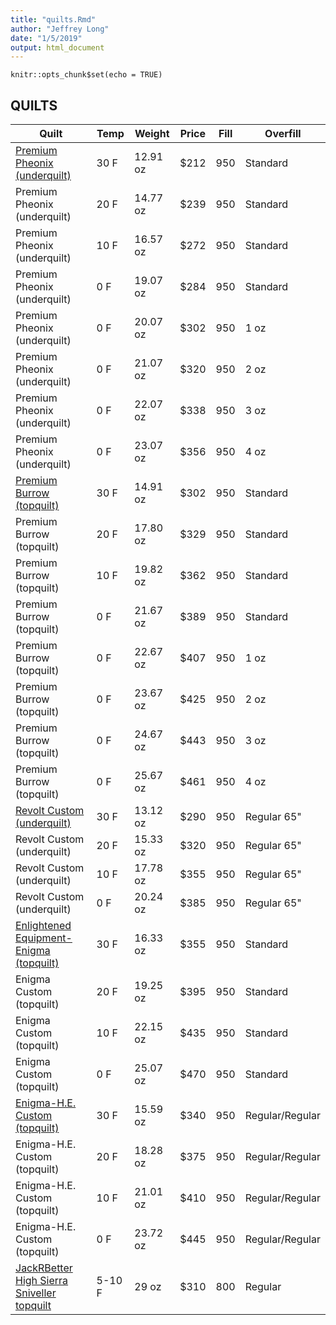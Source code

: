 ```yaml
---
title: "quilts.Rmd"
author: "Jeffrey Long"
date: "1/5/2019"
output: html_document
---
```


```{r setup, include=FALSE}
knitr::opts_chunk$set(echo = TRUE)
```

## QUILTS




Quilt  |  Temp  |  Weight  | Price | Fill | Overfill
---------------------------- | --------------------- | ---------------------- | --------------------- | ---------------------- | --------------
[Premium Pheonix (underquilt)](https://www.hammockgear.com/premium-phoenix/) | 30 F | 12.91 oz | $212 | 950 | Standard 
Premium Pheonix (underquilt) | 20 F | 14.77 oz | $239 | 950 | Standard 
Premium Pheonix (underquilt) | 10 F | 16.57 oz | $272 | 950 | Standard 
Premium Pheonix (underquilt) |  0 F | 19.07 oz | $284 | 950 | Standard 
Premium Pheonix (underquilt) |  0 F | 20.07 oz | $302 | 950 | 1 oz
Premium Pheonix (underquilt) |  0 F | 21.07 oz | $320 | 950 | 2 oz 
Premium Pheonix (underquilt) |  0 F | 22.07 oz | $338 | 950 | 3 oz  
Premium Pheonix (underquilt) |  0 F | 23.07 oz | $356 | 950 | 4 oz  
[Premium Burrow (topquilt)](https://www.hammockgear.com/premium-burrow/) | 30 F | 14.91 oz | $302 | 950 | Standard
Premium Burrow (topquilt) | 20 F | 17.80 oz | $329 | 950 | Standard
Premium Burrow (topquilt) | 10 F | 19.82 oz | $362 | 950 | Standard
Premium Burrow (topquilt) | 0 F | 21.67 oz | $389 | 950 | Standard
Premium Burrow (topquilt) | 0 F | 22.67 oz | $407 | 950 | 1 oz
Premium Burrow (topquilt) | 0 F | 23.67 oz | $425 | 950 | 2 oz
Premium Burrow (topquilt) | 0 F | 24.67 oz | $443 | 950 | 3 oz
Premium Burrow (topquilt) | 0 F | 25.67 oz | $461 | 950 | 4 oz
[Revolt Custom (underquilt)](https://enlightenedequipment.com/revolt-custom/) | 30 F | 13.12 oz | $290 | 950 | Regular 65"
Revolt Custom (underquilt) | 20 F | 15.33 oz | $320 | 950 | Regular 65"
Revolt Custom (underquilt) | 10 F | 17.78 oz | $355 | 950 | Regular 65"
Revolt Custom (underquilt) | 0 F | 20.24 oz | $385 | 950 | Regular 65"
[Enlightened Equipment- Enigma (topquilt)](https://support.enlightenedequipment.com/hc/en-us/articles/115002191668-Enigma)  | 30 F | 16.33 oz | $355 | 950 | Standard
Enigma Custom (topquilt) | 20 F | 19.25 oz | $395 | 950 | Standard
Enigma Custom (topquilt) | 10 F | 22.15 oz | $435 | 950 | Standard
Enigma Custom (topquilt) |  0 F | 25.07 oz | $470 | 950 | Standard
[Enigma-H.E. Custom (topquilt)](https://enlightenedequipment.com/enigma-h-e-custom/) | 30 F | 15.59 oz |  $340 | 950 | Regular/Regular
Enigma-H.E. Custom (topquilt) | 20 F | 18.28 oz | $375 | 950 | Regular/Regular
Enigma-H.E. Custom (topquilt) | 10 F | 21.01 oz | $410 | 950 | Regular/Regular
Enigma-H.E. Custom (topquilt) | 0 F | 23.72 oz | $445 | 950 | Regular/Regular
[JackRBetter High Sierra Sniveller topquilt](http://www.jacksrbetter.com/shop/high-sierra-sniveller/) | 5-10 F | 29 oz | $310 | 800 | Regular







